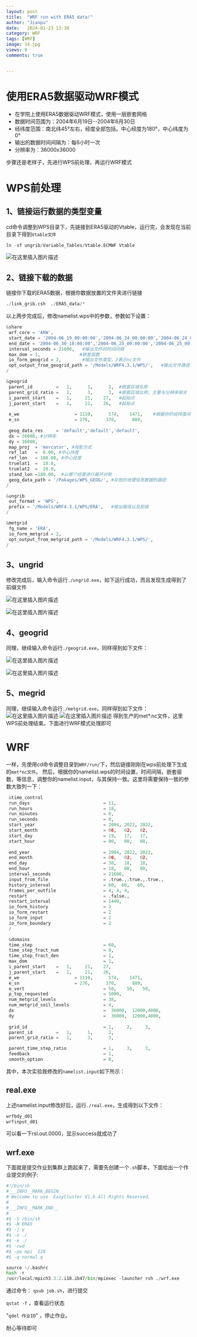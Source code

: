 ```yaml
---
layout: post
title:  "WRF run with ERA5 data!"
author: "Jianpu"
date:   2024-01-23 13:38
category: WRF
tags: [WRF]
image: 14.jpg
views: 0
comments: true


---
```



# 使用ERA5数据驱动WRF模式

- 在学院上使用ERA5数据驱动WRF模式，使用一层嵌套网格
- 数据时间范围为：2004年6月19日--2004年6月30日
- 经纬度范围：南北纬45°左右，经度全部包括。中心经度为180°，中心纬度为0°
- 输出的数据时间间隔为：每6小时一次
- 分辨率为：36000x36000

步骤还是老样子，先进行WPS前处理，再运行WRF模式


# WPS前处理
## 1、链接运行数据的类型变量
cd命令调整到WPS目录下，先链接到ERA5驱动的Vtable，运行完，会发现在当前目录下得到`Vtable文件`
```python
ln -sf ungrib/Variable_Tables/Vtable.ECMWF Vtable
```
![在这里插入图片描述](https://img-blog.csdnimg.cn/121824f256e341b58dcce89e7ee2dabc.png)


## 2、链接下载的数据

链接你下载的ERA5数据，根据你数据放置的文件夹进行链接
```python
./link_grib.csh  ./ERA5_data/*
```
以上两步完成后，修改namelist.wps中的参数，参数如下设置：

```python
&share
 wrf_core = 'ARW',
 start_date = '2004-06_19_00:00:00','2004-06_24_00:00:00','2004-06_24_00:00:00',  
 end_date = '2004-06_30_18:00:00','2004-06_25_00:00:00','2004-06_25_00:00:00',
 interval_seconds = 21600,   #输出文件的时间间隔
 max_dom = 1,               #嵌套层数
 io_form_geogrid = 2,        #输出文件类型，2表示nc文件
 opt_output_from_geogrid_path = '/Models/WRF4.3.1/WPS/',   #输出文件路径
/

&geogrid
 parent_id         =   1,      1,      2,  #嵌套区域名称
 parent_grid_ratio =   1,      3,      3,  #嵌套区域比例，主要与分辨率相关
 i_parent_start    =   1,     21,    27,   #起始点
 j_parent_start    =   1,     21,    26,   #起始点
 
 e_we                     = 1110,      574,    1471,    #根据你的经纬度间隔计算的而来
 e_sn                     = 276,      370,      889,
 
 geog_data_res     = 'default','default','default',
 dx = 36000, #分辨率
 dy = 36000,
 map_proj  = 'mercator', #投影方式
 ref_lat   =  0.00, #中心纬度
 ref_lon   = 180.00, #中心经度
 truelat1  =  10.0,
 truelat2  =  20.0,
 stand_lon =180.00,  #以哪个经度进行展开对称
 geog_data_path = '/Pakages/WPS_GEOG/', #存放的地理信息数据的路径
/

&ungrib
 out_format = 'WPS',
 prefix = '/Models/WRF4.3.1/WPS/ERA',   #输出路径以及前缀
/

&metgrid
 fg_name = 'ERA',
 io_form_metgrid = 2, 
 opt_output_from_metgrid_path = '/Models/WRF4.3.1/WPS/',
/
```

## 3、ungrid 
修改完成后，输入命令运行`./ungrid.exe`，如下运行成功，而且发现生成得到了前缀文件

![在这里插入图片描述](https://img-blog.csdnimg.cn/c4eaf54e3b33496fbce4d84aca87d9dd.png)

![在这里插入图片描述](https://img-blog.csdnimg.cn/9d7df446a94e4316b9b66e6d16a82218.png)

## 4、geogrid
同理，继续输入命令运行`./geogrid.exe`，同样得到如下文件：


![在这里插入图片描述](https://img-blog.csdnimg.cn/dfc84bc7662f4f64bd09af8d3da1aa47.png?x-oss-process=image/watermark,type_d3F5LXplbmhlaQ,shadow_50,text_Q1NETiBAb2NlYW5vZ3JhcGh5LVJvb2tpZQ==,size_18,color_FFFFFF,t_70,g_se,x_16)

![在这里插入图片描述](https://img-blog.csdnimg.cn/8306deb8fbf444aeb8c3871b62fd3131.png)


## 5、megrid
同理，继续输入命令运行`./metgrid.exe`，同样得到如下文件：
![在这里插入图片描述](https://img-blog.csdnimg.cn/ad1993f62524403da133e19e86bfcebd.png)
![在这里插入图片描述](https://img-blog.csdnimg.cn/fab699287dd34eb795443698bcb7255d.png)
得到生产的met*.nc文件，这里WPS前处理结束。下面进行WRF模式处理即可

# WRF

一样，先使用cd命令调整目录到`WRF/run/`下，然后链接刚刚在wps前处理下生成的`met*nc文件`。
然后，根据你的namelist.wps的时间设置，时间间隔，嵌套层数，等信息，调整你的namelist.input，与其保持一致。这里将需要保持一致的参数大致列一下：

```python
 &time_control
 run_days                            = 11,
 run_hours                           = 18,
 run_minutes                         = 0,
 run_seconds                         = 0,
 start_year                          = 2004, 2022, 2022,
 start_month                         = 06,   02,   02,
 start_day                           = 19,   17,   17,
 start_hour                          = 00,   00,   00,
 
 end_year                            = 2004, 2022, 2022,
 end_month                           = 06,   02,   02,
 end_day                             = 30,   18,   18,
 end_hour                            = 18,   00,   00,
 interval_seconds                    = 21600,
 input_from_file                     = .true.,.true.,.true.,
 history_interval                    = 60,  60,   60,
 frames_per_outfile                  = 4, 4, 4,
 restart                             = .false.,
 restart_interval                    = 1440,
 io_form_history                     = 2
 io_form_restart                     = 2
 io_form_input                       = 2
 io_form_boundary                    = 2
 /

 &domains
 time_step                           = 60,
 time_step_fract_num                 = 0,
 time_step_fract_den                 = 1,
 max_dom                             = 1,
 i_parent_start    =   1,     21,    27,
 j_parent_start    =   1,     21,    26,
 e_we                     = 1110,      574,    1471,
 e_sn                     = 276,      370,      889,
 e_vert                              = 50,    50,   50,
 p_top_requested                     = 5000,
 num_metgrid_levels                  = 38,
 num_metgrid_soil_levels             = 4,
 dx                                  =  36000,  12000,4000,
 dy                                  =  36000,  12000,4000,
 
 grid_id                             = 1,     2,     3,
 parent_id         =   1,      1,      2,
 parent_grid_ratio =   1,      3,      3,

 parent_time_step_ratio              = 1,     3,     3,
 feedback                            = 1,
 smooth_option                       = 0,
```
其中，本次实验我修改的`namelist.input`如下所示：


## real.exe

上述namelist.input修改好后，运行`./real.exe`，生成得到以下文件：

```python
wrfbdy_d01
wrfinput_d01
```
可以看一下rsl.out.0000，显示success就成功了
## wrf.exe

下面就是提交作业到集群上跑起来了，需要先创建一个`.sh`脚本，下面给出一个作业提交的例子:

```python
#!/bin/sh 
#___INFO__MARK_BEGIN__
# Welcome to use  EasyCluster V1.6 All Rights Reserved.
#
#___INFO__MARK_END__
#
#$ -S /bin/sh 
#$ -N ERA5
#$ -j y 
#$ -o ./  
#$ -e ./  
#$ -cwd  
#$ -pe mpi  128
#$ -q normal.q

source ~/.bashrc
hash -r
/usr/local/mpich3.3.2.i18.ib47/bin/mpiexec -launcher rsh ./wrf.exe
```
通过命令：
`qsub job.sh`，进行提交

`qstat -f` ，查看运行状态

"`qdel 作业ID`"  ，停止作业。


耐心等待即可

